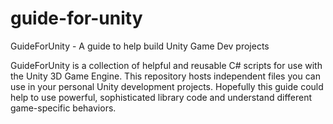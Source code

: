 # guide-for-unity
GuideForUnity - A guide to help build Unity Game Dev projects

GuideForUnity is a collection of helpful and reusable C# scripts for use with the Unity 3D Game Engine. This repository hosts independent files you can use in your personal Unity development projects. Hopefully this guide could help to use powerful, sophisticated library code and understand different game-specific behaviors.
